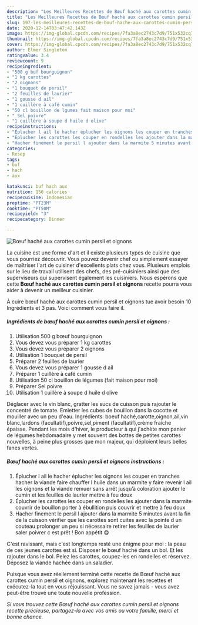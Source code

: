 ```yaml
---
description: "Les Meilleures Recettes de Bœuf haché aux carottes cumin persil et oignons"
title: "Les Meilleures Recettes de Bœuf haché aux carottes cumin persil et oignons"
slug: 197-les-meilleures-recettes-de-bouf-hache-aux-carottes-cumin-persil-et-oignons
date: 2020-12-14T03:47:42.143Z
image: https://img-global.cpcdn.com/recipes/7fa3a8ec2743c7d9/751x532cq70/boeuf-hache-aux-carottes-cumin-persil-et-oignons-photo-principale-de-la-recette.jpg
thumbnail: https://img-global.cpcdn.com/recipes/7fa3a8ec2743c7d9/751x532cq70/boeuf-hache-aux-carottes-cumin-persil-et-oignons-photo-principale-de-la-recette.jpg
cover: https://img-global.cpcdn.com/recipes/7fa3a8ec2743c7d9/751x532cq70/boeuf-hache-aux-carottes-cumin-persil-et-oignons-photo-principale-de-la-recette.jpg
author: Elmer Singleton
ratingvalue: 3.4
reviewcount: 9
recipeingredient:
- "500 g buf bourguignon"
- "1 kg carottes"
- "2 oignons"
- "1 bouquet de persil"
- "2 feuilles de laurier"
- "1 gousse d ail"
- "1 cuillère à café cumin"
- "50 cl bouillon de lgumes fait maison pour moi"
- " Sel poivre"
- "1 cuillère à soupe d huile d olive"
recipeinstructions:
- "Éplucher l ail le hacher éplucher les oignons les couper en tranches hacher la viande faire chauffer l huile dans un marmite y faire revenir l ail les oignons et la viande remuer sans arrêt jusqu’à coloration ajouter le cumin et les feuilles de laurier mettre à feu doux"
- "Éplucher les carottes les couper en rondelles les ajouter dans la marmite couvrir de bouillon porter à ébullition puis couvrir et mettre à feu doux"
- "Hacher finement le persil l ajouter dans la marmite 5 minutes avant la fin de la cuisson vérifier que les carottes sont cuites avec la pointe d un couteau prolonger un peu si nécessaire retirer les feuilles de laurier saler poivrer c est prêt ! Bon appétit 😋"
categories:
- Resep
tags:
- buf
- hach
- aux

katakunci: buf hach aux 
nutrition: 156 calories
recipecuisine: Indonesian
preptime: "PT23M"
cooktime: "PT50M"
recipeyield: "3"
recipecategory: Dinner

---
```



![Bœuf haché aux carottes cumin persil et oignons](https://img-global.cpcdn.com/recipes/7fa3a8ec2743c7d9/751x532cq70/boeuf-hache-aux-carottes-cumin-persil-et-oignons-photo-principale-de-la-recette.jpg)

La cuisine est une forme d'art et il existe plusieurs types de cuisine que vous pourriez découvrir. Vous pouvez devenir chef ou simplement essayer de maîtriser l'art de cuisiner d'excellents plats chez vous. Plusieurs emplois sur le lieu de travail utilisent des chefs, des pré-cuisiniers ainsi que des superviseurs qui supervisent également les cuisiniers. Nous espérons que cette <strong> Bœuf haché aux carottes cumin persil et oignons </strong> recette pourra vous aider à devenir un meilleur cuisinier.

<!--inarticleads1-->

À cuire bœuf haché aux carottes cumin persil et oignons tue avoir besoin 10 Ingrédients et 3 pas. Voici comment vous faire il.

##### Ingrédients de bœuf haché aux carottes cumin persil et oignons :

1. Utilisation 500 g bœuf bourguignon
1. Vous devez vous préparer 1 kg carottes
1. Vous devez vous préparer 2 oignons
1. Utilisation 1 bouquet de persil
1. Préparer 2 feuilles de laurier
1. Vous devez vous préparer 1 gousse d ail
1. Préparer 1 cuillère à café cumin
1. Utilisation 50 cl bouillon de légumes (fait maison pour moi)
1. Préparer  Sel poivre
1. Utilisation 1 cuillère à soupe d huile d olive


Déglacer avec le vin blanc, gratter les sucs de cuisson puis rajouter le concentré de tomate. Emietter les cubes de bouillon dans la cocotte et mouiller avec un peu d&#39;eau. Ingrédients: boeuf haché,carotte,oignon,ail,vin blanc,lardons (facultatif),poivre,sel,piment (facultatif),crème fraîche épaisse. Pendant les mois d&#39;hiver, le producteur à qui j&#39;achète mon panier de légumes hebdomadaire y met souvent des bottes de petites carottes nouvelles, à peine plus grosses que mon majeur, qui déploient leurs belles fanes vertes. 

<!--inarticleads2-->

##### Bœuf haché aux carottes cumin persil et oignons instructions :

1. Éplucher l ail le hacher éplucher les oignons les couper en tranches hacher la viande faire chauffer l huile dans un marmite y faire revenir l ail les oignons et la viande remuer sans arrêt jusqu’à coloration ajouter le cumin et les feuilles de laurier mettre à feu doux
1. Éplucher les carottes les couper en rondelles les ajouter dans la marmite couvrir de bouillon porter à ébullition puis couvrir et mettre à feu doux
1. Hacher finement le persil l ajouter dans la marmite 5 minutes avant la fin de la cuisson vérifier que les carottes sont cuites avec la pointe d un couteau prolonger un peu si nécessaire retirer les feuilles de laurier saler poivrer c est prêt ! Bon appétit 😋


C&#39;est ravissant, mais c&#39;est longtemps resté une énigme pour moi : la peau de ces jeunes carottes est si. Disposer le bœuf haché dans un bol. Et les rajouter dans le bol. Pelez les carottes, coupez-les en rondelles et réservez. Déposez la viande hachée dans un saladier. 

<!--inarticleads1-->

<p>
Puisque vous avez réellement terminé cette recette de Bœuf haché aux carottes cumin persil et oignons, explorez maintenant les recettes et exécutez-la tout en vous réjouissant. Vous ne savez jamais - vous avez peut-être trouvé une toute nouvelle profession.
</p>

<p>
<i>Si vous trouvez cette Bœuf haché aux carottes cumin persil et oignons recette précieuse, partagez-la avec vos amis ou votre famille, merci et bonne chance.</i>
</p>
